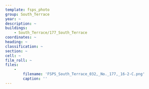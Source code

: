 ```yaml
---
template: fsps_photo
group: South_Terrace
year: ~
description: ~
buildings:
    - South_Terrace/177_South_Terrace
coordinates: ~
heading: ~
classification: ~
section: ~
cell: ~
film_roll: ~
files:
    -
        filename: 'FSPS_South_Terrace_032,_No._177,_16-2-C.png'
        caption: ''
---
```

